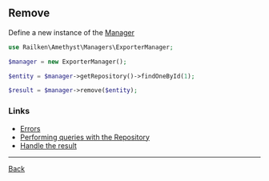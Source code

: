 ## Remove 

Define a new instance of the [Manager](manager.md)

```php
use Railken\Amethyst\Managers\ExporterManager;

$manager = new ExporterManager();
```

```php
$entity = $manager->getRepository()->findOneById(1);

$result = $manager->remove($entity);
```

### Links
* [Errors](errors.md)
* [Performing queries with the Repository](repository.md)
* [Handle the result](result.md)

---
[Back](index.md)